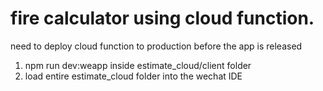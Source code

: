 # fire calculator using cloud function.
need to deploy cloud function to production before the app is released
1. npm run dev:weapp inside estimate_cloud/client folder
2. load entire estimate_cloud folder into the wechat IDE
